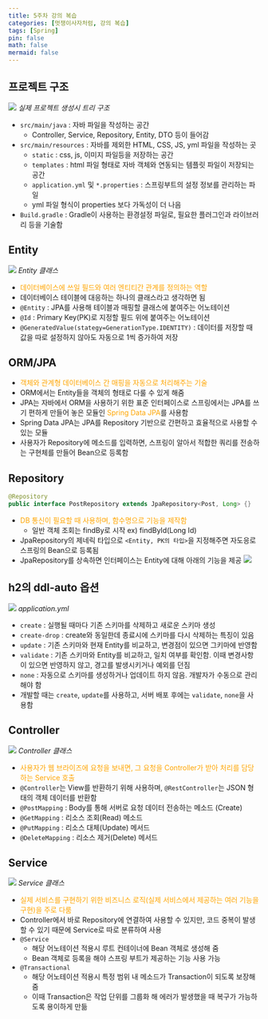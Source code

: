 ```yaml
---
title: 5주차 강의 복습
categories: [멋쟁이사자처럼, 강의 복습]
tags: [Spring]
pin: false
math: false
mermaid: false
---
```


<style>s{text-decoration:none; color: orange;}</style>

## 프로젝트 구조
![](/imgs/2023-06-15/project-structure.png)
_실제 프로젝트 생성시 트리 구조_
* `src/main/java` : 자바 파일을 작성하는 공간
  * Controller, Service, Repository, Entity, DTO 등이 들어감
* `src/main/resources` : 자바를 제외한 HTML, CSS, JS, yml 파일을 작성하는 곳
  * `static` : css, js, 이미지 파일등을 저장하는 공간
  * `templates` : html 파일 형태로 자바 객체와 연동되는 템플릿 파일이 저장되는 공간
  * `application.yml` 및 `*.properties` : 스프링부트의 설정 정보를 관리하는 파일
  * yml 파일 형식이 properties 보다 가독성이 더 나음
* `Build.gradle` : Gradle이 사용하는 환경설정 파일로, 필요한 플러그인과 라이브러리 등을 기술함

## Entity
![](/imgs/2023-06-15/entity-class.png)
_Entity 클래스_
* <s>데이터베이스에 쓰일 필드와 여러 엔티티간 관계를 정의하는 역할</s>
* 데이터베이스 테이블에 대응하는 하나의 클래스라고 생각하면 됨
* `@Entity` : JPA를 사용해 테이블과 매핑할 클래스에 붙여주는 어노테이션
* `@Id` : Primary Key(PK)로 지정할 필드 위에 붙여주는 어노테이션
* `@GeneratedValue(stategy=GenerationType.IDENTITY)` : 데이터를 저장할 때 값을 따로 설정하지 않아도 자동으로 1씩 증가하여 저장

## ORM/JPA
* <s>객체와 관계형 데이터베이스 간 매핑을 자동으로 처리해주는 기술</s>
* ORM에서는 Entity들을 객체의 형태로 다룰 수 있게 해줌
* JPA는 자바에서 ORM을 사용하기 위한 표준 인터페이스로 스프링에서는 JPA를 쓰기 편하게 만들어 놓은 모듈인 <s>Spring Data JPA</s>를 사용함
* Spring Data JPA는 JPA를 Repository 기반으로 간편하고 효율적으로 사용할 수 있는 모듈
* 사용자가 Repository에 메소드를 입력하면, 스프링이 알아서 적합한 쿼리를 전송하는 구현체를 만들어 Bean으로 등록함

## Repository
```java
@Repository
public interface PostRepository extends JpaRepository<Post, Long> {}
```
* <s>DB 통신이 필요할 때 사용하며, 함수명으로 기능을 제작함</s>
  * 일반 객체 조회는 findBy로 시작 ex) findById(Long Id)
* JpaRepository의 제네릭 타입으로 `<Entity, PK의 타입>`을 지정해주면 자도응로 스프링의 Bean으로 등록됨
* JpaRepository를 상속하면 인터페이스는 Entity에 대해 아래의 기능을 제공
  ![](/imgs/2023-06-15/jparepository-interface-methods.png)

## h2의 ddl-auto 옵션
![](/imgs/2023-06-15/yml-ddl-auto.png)
_application.yml_
* `create` : 실행될 때마다 기존 스키마를 삭제하고 새로운 스키마 생성
* `create-drop` : create와 동일한데 종료시에 스키마를 다시 삭제하는 특징이 있음
* `update` : 기존 스키마와 현재 Entity를 비교하고, 변경점이 있으면 그키마에 반영함
* `validate` : 기존 스키마와 Entity를 비교하고, 일치 여부를 확인함. 이때 변경사항이 있으면 반영하지 않고, 경고를 발생시키거나 예외를 던짐
* `none` : 자동으로 스키마를 생성하거나 업데이트 하지 않음. 개발자가 수동으로 관리해야 함
* 개발할 때는 `create`, `update`를 사용하고, 서버 배포 후에는 `validate`, `none`을 사용함

## Controller
![](/imgs/2023-06-15/controller-class.png)
_Controller 클래스_
* <s>사용자가 웹 브라이즈에 요청을 보내면, 그 요청을 Controller가 받아 처리를 담당하는 Service 호출</s>
* `@Controller`는 View를 반환하기 위해 사용하며, `@RestController`는 JSON 형태의 객체 데이터를 반환함
* `@PostMapping` : Body를 통해 서버로 요청 데이터 전송하는 메소드 (Create)
* `@GetMapping` : 리소스 조회(Read) 메소드
* `@PutMapping` : 리소스 대체(Update) 메서드
* `@DeleteMapping` : 리소스 제거(Delete) 메서드

## Service
![](/imgs/2023-06-15/service-annotation.png)
_Service 클래스_
* <s>실제 서비스를 구현하기 위한 비즈니스 로직(실제 서비스에서 제공하는 여러 기능을 구현)을 주로 다룸</s>
* Controller에서 바로 Repository에 연결하여 사용할 수 있지만, 코드 중복이 발생할 수 있기 때문에 Service로 따로 분류하여 사용
* `@Service`
  * 해당 어노테이션 적용시 루트 컨테이너에 Bean 객체로 생성해 줌
  * Bean 객체로 등록을 해야 스프링 부트가 제공하는 기능 사용 가능
* `@Transactional`
  * 해당 어노테이션 적용시 특정 범위 내 메소드가 Transaction이 되도록 보장해줌
  * 이때 Transaction은 작업 단위를 그룹화 해 에러가 발생했을 때 복구가 가능하도록 용이하게 만듦